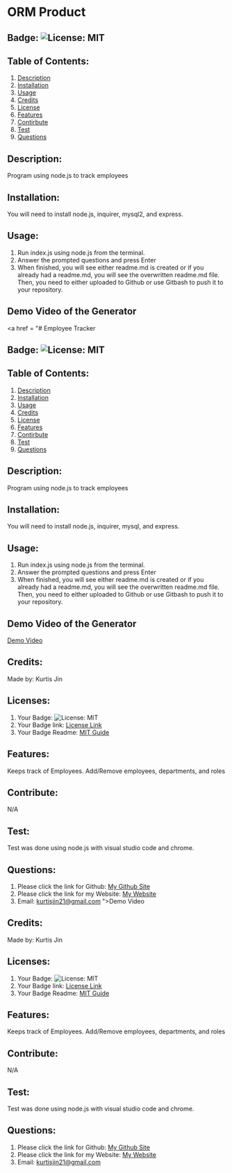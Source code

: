 # ORM Product

## Badge: ![License: MIT](https://img.shields.io/badge/License-MIT-yellow.svg)

## Table of Contents:
  1. [Description](#description)
  2. [Installation](#installation)
  3. [Usage](#usage)
  4. [Credits](#credits)
  5. [License](#license)
  6. [Features](#features)
  7. [Contirbute](#contribute)
  8. [Test](#test)
  9. [Questions](#questions)

## Description:
Program using node.js to track employees

## Installation:
 You will need to install node.js, inquirer, mysql2, and express.

## Usage:
1. Run index.js using node.js from the terminal.
2. Answer the prompted questions and press Enter
3. When finished, you will see either readme.md is created or if you already had a readme.md, you will see the overwritten readme.md file. Then, you need to either uploaded to Github or use Gitbash to push it to your repository.

## Demo Video of the Generator
<a href = "# Employee Tracker

## Badge: ![License: MIT](https://img.shields.io/badge/License-MIT-yellow.svg)

## Table of Contents:
  1. [Description](#description)
  2. [Installation](#installation)
  3. [Usage](#usage)
  4. [Credits](#credits)
  5. [License](#license)
  6. [Features](#features)
  7. [Contirbute](#contribute)
  8. [Test](#test)
  9. [Questions](#questions)

## Description:
Program using node.js to track employees

## Installation:
 You will need to install node.js, inquirer, mysql, and express.

## Usage:
1. Run index.js using node.js from the terminal.
2. Answer the prompted questions and press Enter
3. When finished, you will see either readme.md is created or if you already had a readme.md, you will see the overwritten readme.md file. Then, you need to either uploaded to Github or use Gitbash to push it to your repository.

## Demo Video of the Generator
<a href = "https://youtu.be/Z2ZARk3Rx-o">Demo Video</a>

## Credits:
Made by: Kurtis Jin

## Licenses:
1. Your Badge: ![License: MIT](https://img.shields.io/badge/License-MIT-yellow.svg)
2. Your Badge link: <a href = "https://opensource.org/licenses/MIT">License Link</a>
3. Your Badge Readme: <a href = "https://gist.github.com/ckib16/8732561535ed766cd6b8">MIT Guide</a>

## Features:
Keeps track of Employees. Add/Remove employees, departments, and roles

## Contribute:
N/A

## Test:
Test was done using node.js with visual studio code and chrome.

## Questions:
1. Please click the link for Github: <a href = "https://github.com/kurtisjin">My Github Site</a>
2. Please click the link for my Website: <a href = "https://www.kurtisjin.com">My Website</a>
3. Email: kurtisjin21@gmail.com 
">Demo Video</a>

## Credits:
Made by: Kurtis Jin

## Licenses:
1. Your Badge: ![License: MIT](https://img.shields.io/badge/License-MIT-yellow.svg)
2. Your Badge link: <a href = "https://opensource.org/licenses/MIT">License Link</a>
3. Your Badge Readme: <a href = "https://gist.github.com/ckib16/8732561535ed766cd6b8">MIT Guide</a>

## Features:
Keeps track of Employees. Add/Remove employees, departments, and roles

## Contribute:
N/A

## Test:
Test was done using node.js with visual studio code and chrome.

## Questions:
1. Please click the link for Github: <a href = "https://github.com/kurtisjin">My Github Site</a>
2. Please click the link for my Website: <a href = "https://www.kurtisjin.com">My Website</a>
3. Email: kurtisjin21@gmail.com 
